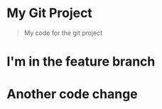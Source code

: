 # My Git Project

> My code for the git project

# I'm in the feature branch
 
# Another code change

